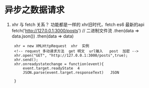 # 异步之数据请求

1. xhr 与 fetch 关系？
    功能都是一样的 xhr旧时代，fetch es6 最新的api      
            fetch('http://127.0.0.1:3000/posts')
            // 二进制文件流
             .then(data => data.json())
             .then(data => data)       


        xhr = new XMLHttpRequest  xhr  实例     
        <!-- request 多动请求方法  get 明文  url输入   post  加密 -->
        xhr.open("GET", "http://127.0.0.1:3000/posts",true);
        xhr.send();     
        xhr.onreadystatechange = function(event){
            event.target.readyState  4
            JSON.parse(event.target.responseText)   JSON
            
        }